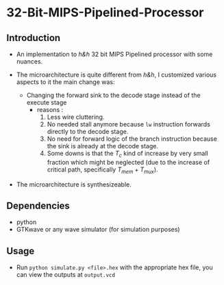 # 32-Bit-MIPS-Pipelined-Processor 

## Introduction

- An implementation to *h&h* 32 bit MIPS Pipelined processor with some nuances.
- The microarchitecture is quite different from *h&h*, I customized various aspects to it the main change was:
    - Changing the forward sink to the decode stage instead of the execute stage  
        - reasons : 
            1. Less wire cluttering.
            2. No needed stall anymore because `lw` instruction forwards directly to the decode stage.
            2. No need for forward logic of the branch instruction because the sink is already at the decode stage.
            3. Some downs is that the $T_c$ kind of increase by very small fraction which might be neglected (due to the increase of critical path, specifically $T_{mem} + {T_{mux}}$).

- The microarchitecture is synthesizeable.

## Dependencies 
- python
- GTKwave or any wave simulator (for simulation purposes)

## Usage

- Run `python simulate.py <file>.hex` with the appropriate hex file, you can view the outputs at `output.vcd` 
